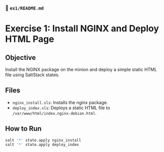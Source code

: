 ### 📁 `ex1/README.md`

# Exercise 1: Install NGINX and Deploy HTML Page

## Objective

Install the NGINX package on the minion and deploy a simple static HTML file using SaltStack states.

## Files

- `nginx_install.sls`: Installs the nginx package.
- `deploy_index.sls`: Deploys a static HTML file to `/var/www/html/index.nginx-debian.html`.

## How to Run

```bash
salt '*' state.apply nginx_install
salt '*' state.apply deploy_index
